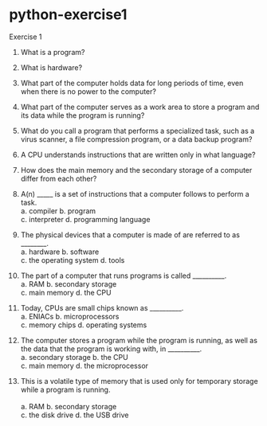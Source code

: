 # python-exercise1

Exercise 1

1.	What is a program?</br>
2.	What is hardware?</br>
3.	What part of the computer holds data for long periods of time, even when there is no power to the computer?</br>
4.	What part of the computer serves as a work area to store a program and its data while the program is running?</br>
5.	What do you call a program that performs a specialized task, such as a virus scanner, a file compression program, or a data backup program?</br>
6.	A CPU understands instructions that are written only in what language?</br>
7.	How does the main memory and the secondary storage of a computer differ from each other?</br>


8. A(n) _____ is a set of instructions that a computer follows to perform a task. </br>
a. compiler 			b. program </br>
c. interpreter 			d. programming language </br>
9. The physical devices that a computer is made of are referred to as ________. </br>
a. hardware 			b. software </br>
c. the operating system 		d. tools </br>
10. The part of a computer that runs programs is called __________. </br>
a. RAM	 			b. secondary storage </br>
c. main memory 			d. the CPU </br>
11. Today, CPUs are small chips known as __________. </br>
a. ENIACs 			b. microprocessors </br>
c. memory chips 		d. operating systems </br>
12. The computer stores a program while the program is running, as well as the data that the program is working with, in __________. </br>
a. secondary storage 		b. the CPU </br>
c. main memory 			d. the microprocessor </br>
13. This is a volatile type of memory that is used only for temporary storage while a program is running. </br></br>
a. RAM 				b. secondary storage </br>
c. the disk drive 			d. the USB drive</br>
